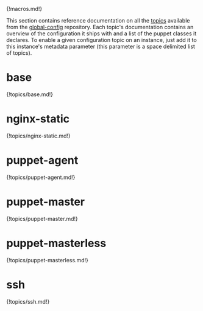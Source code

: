 {!macros.md!}

This section contains reference documentation on all the [topics](/glossary/#topic)
available from the [global-config](/config/#global) repository. Each topic's
documentation contains an overview of the configuration it ships with and a
list of the puppet classes it declares. To enable a given configuration topic
on an instance, just add it to this instance's metadata parameter (this
parameter is a space delimited list of topics).

# base

{!topics/base.md!}

# nginx-static

{!topics/nginx-static.md!}

# puppet-agent

{!topics/puppet-agent.md!}

# puppet-master

{!topics/puppet-master.md!}

# puppet-masterless

{!topics/puppet-masterless.md!}

# ssh

{!topics/ssh.md!}
